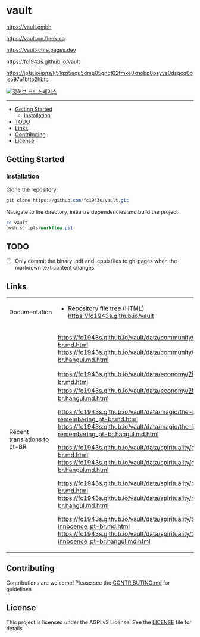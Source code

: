 # vault

<https://vault.gmbh>

<https://vault.on.fleek.co>

<https://vault-cme.pages.dev>

<https://fc1943s.github.io/vault>

<https://ipfs.io/ipns/k51qzi5uqu5dmg05gnqt02fmke0xnobp0psyve0dsgcq0bjso97u1btto2hbfc>

[![깃허브 코드스페이스](
    https://github.com/codespaces/badge.svg)](
        https://github.com/codespaces/new?hide_repo_select=true&ref=main&repo=602361649)

---

- [Getting Started](#getting-started)
  - [Installation](#installation)
- [TODO](#todo)
- [Links](#links)
- [Contributing](#contributing)
- [License](#license)

## Getting Started

### Installation

Clone the repository:

```powershell
git clone https://github.com/fc1943s/vault.git
```

Navigate to the directory, initialize dependencies and build the project:

```powershell
cd vault
pwsh scripts/workflow.ps1
```

## TODO

- [ ] Only commit the binary .pdf and .epub files to gh-pages when the markdown text content changes

## Links

<table>

<tr>
<td>

Documentation

</td>
<td>

- Repository file tree (HTML)  
<https://fc1943s.github.io/vault>

</td>
</tr>

<tr>
<td>

Recent translations to pt-BR

</td>
<td>

<https://fc1943s.github.io/vault/data/community/netiquette_pt-br.md.html>  
<https://fc1943s.github.io/vault/data/community/netiquette_pt-br.hangul.md.html>

<https://fc1943s.github.io/vault/data/economy/만리마속도_pt-br.md.html>  
<https://fc1943s.github.io/vault/data/economy/만리마속도_pt-br.hangul.md.html>

<https://fc1943s.github.io/vault/data/magic/the-book-of-remembering_pt-br.md.html>  
<https://fc1943s.github.io/vault/data/magic/the-book-of-remembering_pt-br.hangul.md.html>

<https://fc1943s.github.io/vault/data/spirituality/gvk_pt-br.md.html>  
<https://fc1943s.github.io/vault/data/spirituality/gvk_pt-br.hangul.md.html>

<https://fc1943s.github.io/vault/data/spirituality/ressurection_pt-br.md.html>  
<https://fc1943s.github.io/vault/data/spirituality/ressurection_pt-br.hangul.md.html>

<https://fc1943s.github.io/vault/data/spirituality/the-book-of-innocence_pt-br.md.html>  
<https://fc1943s.github.io/vault/data/spirituality/the-book-of-innocence_pt-br.hangul.md.html>

</td>
</tr>

</table>

## Contributing

Contributions are welcome! Please see the [CONTRIBUTING.md](https://github.com/i574n/.github/blob/main/CONTRIBUTING.md) for guidelines.

## License

This project is licensed under the AGPLv3 License. See the [LICENSE](https://github.com/fc1943s/vault/blob/main/LICENSE) file for details.
